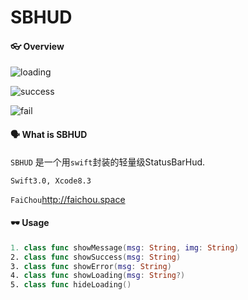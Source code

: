 # SBHUD
####  👓 Overview

![loading](http://o7bkcj7d7.bkt.clouddn.com/loading.png)

![success](http://o7bkcj7d7.bkt.clouddn.com/success.png)

![fail](http://o7bkcj7d7.bkt.clouddn.com/fail.png)



#### 🗣 What is SBHUD

`SBHUD` 是一个用`swift`封装的轻量级StatusBarHud.

`Swift3.0, Xcode8.3`

`FaiChou`http://faichou.space

#### 🕶 Usage

```swift
1. class func showMessage(msg: String, img: String)
2. class func showSuccess(msg: String)
3. class func showError(msg: String)
4. class func showLoading(msg: String?)
5. class func hideLoading()
```


